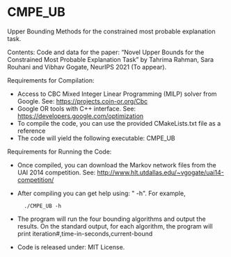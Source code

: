 # CMPE_UB

Upper Bounding Methods for the constrained most probable explanation task.

Contents: Code and data for the paper:
    “Novel Upper Bounds for the Constrained Most Probable Explanation Task” 
    by Tahrima Rahman, Sara Rouhani and Vibhav Gogate, NeurIPS 2021 (To appear).


Requirements for Compilation:
* Access to CBC Mixed Integer Linear Programming (MILP) solver from Google. See: https://projects.coin-or.org/Cbc
* Google OR tools with C++ interface. See: https://developers.google.com/optimization
* To compile the code, you can use the provided CMakeLists.txt file as a reference
* The code will yield the following executable: CMPE_UB
	
Requirements for Running the Code:
* Once compiled, you can download the Markov network files from the UAI 2014 competition. See: http://www.hlt.utdallas.edu/~vgogate/uai14-competition/
* After compiling you can get help using: "<executable> -h". For example,

		./CMPE_UB -h
    


* The program will run the four bounding algorithms and output the results. On the standard output, for each algorithm, the program will print
	iteration#,time-in-seconds,current-bound

* Code is released under: MIT License.
